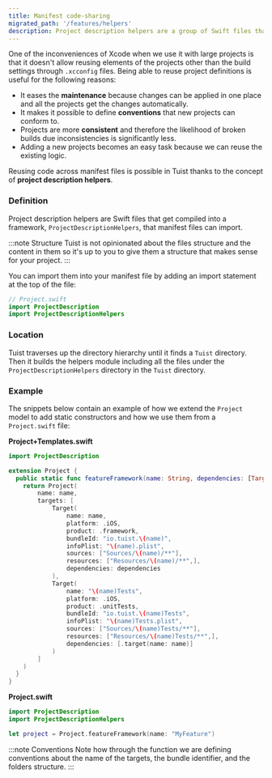 ```yaml
---
title: Manifest code-sharing
migrated_path: '/features/helpers'
description: Project description helpers are a group of Swift files that can be accessed from any project manifest. They are useful to extract common patterns, define project conventions, or simplify the definition of projects.
---
```


One of the inconveniences of Xcode when we use it with large projects is that it doesn't allow reusing elements of the projects other than the build settings through `.xcconfig` files. Being able to reuse project definitions is useful for the following reasons:

- It eases the **maintenance** because changes can be applied in one place and all the projects get the changes automatically.
- It makes it possible to define **conventions** that new projects can conform to.
- Projects are more **consistent** and therefore the likelihood of broken builds due inconsistencies is significantly less.
- Adding a new projects becomes an easy task because we can reuse the existing logic.

Reusing code across manifest files is possible in Tuist thanks to the concept of **project description helpers**.

### Definition

Project description helpers are Swift files that get compiled into a framework, `ProjectDescriptionHelpers`, that manifest files can import.

:::note Structure
Tuist is not opinionated about the files structure and the content in them so it's up to you to give them a structure that makes sense for your project.
:::

You can import them into your manifest file by adding an import statement at the top of the file:

```swift
// Project.swift
import ProjectDescription
import ProjectDescriptionHelpers
```

### Location

Tuist traverses up the directory hierarchy until it finds a `Tuist` directory. Then it builds the helpers module including all the files under the `ProjectDescriptionHelpers` directory in the `Tuist` directory.

### Example

The snippets below contain an example of how we extend the `Project` model to add static constructors and how we use them from a `Project.swift` file:

**Project+Templates.swift**

```swift
import ProjectDescription

extension Project {
  public static func featureFramework(name: String, dependencies: [TargetDependency] = []) -> Project {
    return Project(
        name: name,
        targets: [
            Target(
                name: name,
                platform: .iOS,
                product: .framework,
                bundleId: "io.tuist.\(name)",
                infoPlist: "\(name).plist",
                sources: ["Sources/\(name)/**"],
                resources: ["Resources/\(name)/**",],
                dependencies: dependencies
            ),
            Target(
                name: "\(name)Tests",
                platform: .iOS,
                product: .unitTests,
                bundleId: "io.tuist.\(name)Tests",
                infoPlist: "\(name)Tests.plist",
                sources: ["Sources/\(name)Tests/**"],
                resources: ["Resources/\(name)Tests/**",],
                dependencies: [.target(name: name)]
            )
        ]
    )
  }
}
```

**Project.swift**

```swift
import ProjectDescription
import ProjectDescriptionHelpers

let project = Project.featureFramework(name: "MyFeature")
```

:::note Conventions
Note how through the function we are defining conventions about the name of the targets, the bundle identifier, and the folders structure.
:::
